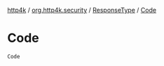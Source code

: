 [http4k](../../index.md) / [org.http4k.security](../index.md) / [ResponseType](index.md) / [Code](./-code.md)

# Code

`Code`
